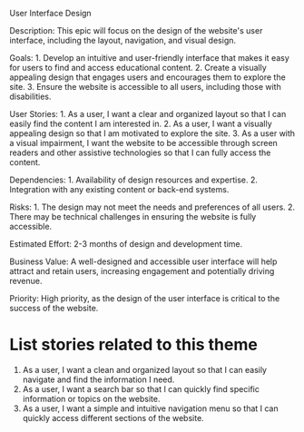 User Interface Design

Description: This epic will focus on the design of the website's user interface, including the layout, navigation, and visual design.

Goals: 1. Develop an intuitive and user-friendly interface that makes it easy for users to find and access educational content.
       2. Create a visually appealing design that engages users and encourages them to explore the site.
       3. Ensure the website is accessible to all users, including those with disabilities.

User Stories: 1. As a user, I want a clear and organized layout so that I can easily find the content I am interested in.
              2. As a user, I want a visually appealing design so that I am motivated to explore the site.
              3. As a user with a visual impairment, I want the website to be accessible through screen readers and other assistive technologies so that I can fully access the content.

Dependencies: 1. Availability of design resources and expertise.
              2. Integration with any existing content or back-end systems.

Risks: 1. The design may not meet the needs and preferences of all users.
       2. There may be technical challenges in ensuring the website is fully accessible.

Estimated Effort: 2-3 months of design and development time.

Business Value: A well-designed and accessible user interface will help attract and retain users, increasing engagement and potentially driving revenue.

Priority: High priority, as the design of the user interface is critical to the success of the website.

# List stories related to this theme
1. As a user, I want a clean and organized layout so that I can easily navigate and find the information I need.
2. As a user, I want a search bar so that I can quickly find specific information or topics on the website.
3. As a user, I want a simple and intuitive navigation menu so that I can quickly access different sections of the website.
